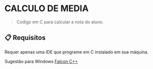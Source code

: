 # CALCULO DE MEDIA
>Codigo em C para calcular a nota do aluno.

## **:clipboard:** Requisitos
Requer apenas uma IDE que programe em C instalado em sua máquina.

Sugestão para Windows [Falcon C++](http://falconcpp.sourceforge.net/downloads/)
